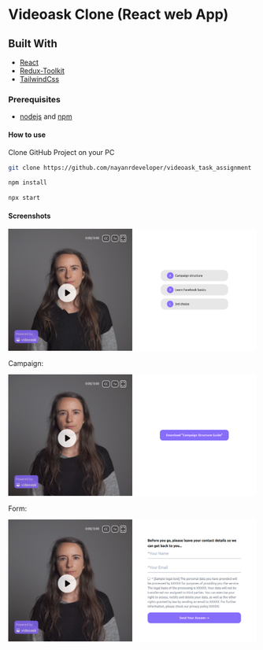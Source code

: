 # Videoask Clone (React web App)

## Built With

* [React](https://docs.soliditylang.org/)
* [Redux-Toolkit](https://redux-toolkit.js.org/)
* [TailwindCss](https://tailwindcss.com/)

### Prerequisites

* [nodejs](https://nodejs.org/en/download/) and [npm](https://www.npmjs.com/)

#### How to use

Clone GitHub Project on your PC

```bash
git clone https://github.com/nayanrdeveloper/videoask_task_assignment
```

```bash
npm install
```

```bash
npx start
```

#### Screenshots

![Home Page](screenshots/home_1.png)

Campaign:

![Connect wallet](screenshots/campaign_2.png)

Form:

![Form](screenshots/form_3.png)
